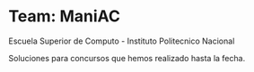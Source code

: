 # Team: ManiAC

Escuela Superior de Computo - Instituto Politecnico Nacional

Soluciones para concursos que hemos realizado hasta la fecha.
